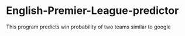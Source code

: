 # English-Premier-League-predictor
This program predicts win probability of two teams similar to google 
